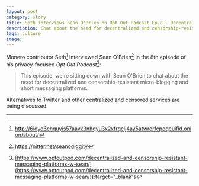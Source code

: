 ```yaml
---
layout: post
category: story
title: Seth interviews Sean O'Brien on Opt Out Podcast Ep.8 - Decentralized and censorship-resistant messaging platforms
description: Chat about the need for decentralized and censorship-resistant micro-blogging and short messaging platforms.
tags: culture
image: 
---
```


Monero contributor Seth[^1] interviewed Sean O'Brien[^2] in the 8th episode of his privacy-focused *Opt Out Podcast*[^3]:

> This episode, we're sitting down with Sean O'Brien to chat about the need for decentralized and censorship-resistant micro-blogging and short messaging platforms. 

Alternatives to Twitter and other centralized and censored services are being discussed.

---

[^1]: http://6idyd6chquyis57aavk3nhqyu3x2xfrqelj4ay5atwrorfcpdqeuifid.onion/about/
[^2]: https://nitter.net/seanodiggity
[^3]: [https://www.optoutpod.com/decentralized-and-censorship-resistant-messaging-platforms-w-sean/](https://www.optoutpod.com/decentralized-and-censorship-resistant-messaging-platforms-w-sean/){:target="_blank"}
